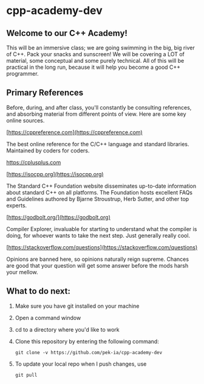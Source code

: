# cpp-academy-dev
## Welcome to our C++ Academy!
This will be an immersive class; we are going swimming in the big, big river of C++.  Pack your snacks and sunscreen!  We will be covering a LOT of material, some conceptual and some purely technical.  All of this will be practical in the long run, because it will help you become a good C++ programmer.  

## Primary References

Before, during, and after class, you'll constantly be consulting references, and absorbing material from different points of view.  Here are some key online sources.

[https://cppreference.com](https://cppreference.com)

The best online reference for the C/C++ language and standard libraries.  Maintained by coders for coders.

https://cplusplus.com

[https://isocpp.org](https://isocpp.org)

The Standard C++ Foundation website disseminates up-to-date information about standard C++ on all platforms. The Foundation hosts excellent FAQs and Guidelines authored by Bjarne Stroustrup, Herb Sutter, and other top experts.
 
[https://godbolt.org/](https://godbolt.org)

Compiler Explorer, invaluable for starting to understand what the compiler is doing, for whoever wants to take the next step.  Just generally really cool.  

[https://stackoverflow.com/questions](https://stackoverflow.com/questions)

Opinions are banned here, so opinions naturally reign supreme.  Chances are good that your question will get some answer before the mods harsh your mellow.

## What to do next:

1. Make sure you have git installed on your machine
2. Open a command window
3. cd to a directory where you'd like to work
4. Clone this repository by entering the following command:

   `git clone -v https://github.com/pek-ia/cpp-academy-dev` 

5. To update your local repo when I push changes, use

   `git pull`
